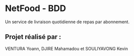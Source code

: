 # NetFood - BDD

Un service de livraison quotidienne de repas par abonnement.

## Projet réalisé par :

VENTURA Yoann, DJIRE Mahamadou et SOULIYAVONG Kevin